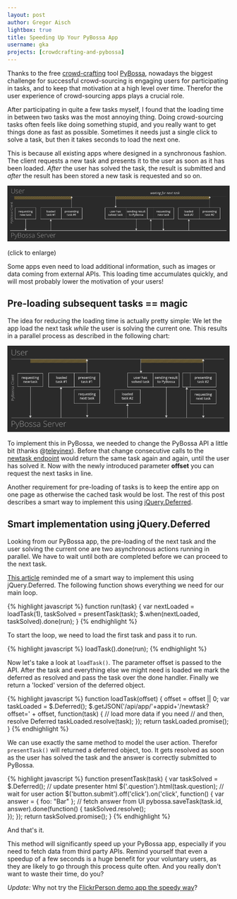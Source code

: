 ```yaml
---
layout: post
author: Gregor Aisch
lightbox: true
title: Speeding Up Your PyBossa App
username: gka
projects: [crowdcrafting-and-pybossa]
---
```


Thanks to the free [crowd-crafting](http://crowdcrafting.org) tool [PyBossa](http://dev.pybossa.com/), nowadays the biggest challenge for successful crowd-sourcing is engaging users for participating in tasks, and to keep that motivation at a high level over time. Therefor the user experience of crowd-sourcing apps plays a crucial role.

After participating in quite a few tasks myself, I found that the loading time in between two tasks was the most annoying thing. Doing crowd-sourcing tasks often feels like doing something stupid, and you really want to get things done as fast as possible. Sometimes it needs just a single click to solve a task, but then it takes seconds to load the next one.

This is because all existing apps where designed in a synchronous fashion. The client requests a new task and presents it to the user as soon as it has been loaded. *After* the user has solved the task, the result is submitted and *after* the result has been stored a new task is requested and so on.

<a rel="lightbox" title="Process flow in current PyBossa apps" href="/img/pybossa-workflow-old.png">![current workflow](/img/pybossa-workflow-old.png)</a>

 (click to enlarge)

Some apps even need to load additional information, such as images or data coming from external APIs. This loading time accumulates quickly, and will most probably lower the motivation of your users!

## Pre-loading subsequent tasks == magic

The idea for reducing the loading time is actually pretty simple: We let the app load the next task *while* the user is solving the current one. This results in a parallel process as described in the following chart:

<a rel="lightbox" title="Process flow in current PyBossa apps" href="/img/pybossa-workflow-new.png">![proposed workflow](/img/pybossa-workflow-new.png)</a>

To implement this in PyBossa, we needed to change the PyBossa API a little bit (thanks @[teleyinex](https://github.com/PyBossa/pybossa/commit/4f5bdd4698a1ac21f3021347cd9ec08e68f18bdc)). Before that change consecutive calls to the [newtask endpoint](http://pybossa.readthedocs.org/en/latest/model.html#requesting-a-new-task-for-current-user) would return the same task again and again, until the user has solved it. Now with the newly introduced parameter **offset** you can request the next tasks in line.

Another requirement for pre-loading of tasks is to keep the entire app on one page as otherwise the cached task would be lost. The rest of this post describes a smart way to implement this using [jQuery.Deferred](http://api.jquery.com/category/deferred-object/).

## Smart implementation using jQuery.Deferred

Looking from our PyBossa app, the pre-loading of the next task and the user solving the current one are two asynchronous actions running in parallel. We have to wait until both are completed before we can proceed to the next task.

[This article](http://eng.wealthfront.com/2012/12/jquerydeferred-is-most-important-client.html) reminded me of a smart way to implement this using jQuery.Deferred. The following function shows everything we need for our main loop.

{% highlight javascript %}
function run(task) {
    var nextLoaded = loadTask(1),
        taskSolved = presentTask(task);
    $.when(nextLoaded, taskSolved).done(run);
}
{% endhighlight %}

To start the loop, we need to load the first task and pass it to run.

{% highlight javascript %}
loadTask().done(run);
{% endhighlight %}

Now let's take a look at ``loadTask()``. The parameter offset is passed to the API. After the task and everything else we might need is loaded we mark the deferred as resolved and pass the task over the done handler. Finally we return a 'locked' version of the deferred object.

{% highlight javascript %}
function loadTask(offset) {
    offset = offset || 0;
    var taskLoaded = $.Deferred();
    $.getJSON('/api/app/'+appid+'/newtask?offset=' + offset, function(task) {
        // load more data if you need
        // and then, resolve Deferred
        taskLoaded.resolve(task);
    });
    return taskLoaded.promise();
}
{% endhighlight %}

We can use exactly the same method to model the user action. Therefor ``presentTask()`` will returned a deferred object, too. It gets resolved as soon as the user has solved the task and the answer is correctly submitted to PyBossa.

{% highlight javascript %}
function presentTask(task) {
    var taskSolved = $.Deferred();
    // update presenter html
    $('.question').html(task.question);
    // wait for user action
    $('button.submit').off('click').on('click', function() {
        var answer = { foo: "Bar" }; // fetch answer from UI
        pybossa.saveTask(task.id, answer).done(function() {
            taskSolved.resolve();            
        });
    });
    return taskSolved.promise();
}
{% endhighlight %}

And that's it.

This method will significantly speed up your PyBossa app, especially if you need to fetch data from third party APIs. Remind yourself that even a speedup of a few seconds is a huge benefit for your voluntary users, as they are likely to go through this process quite often. And you really don't want to waste their time, do you?

_Update:_ Why not try the [FlickrPerson demo app the speedy way](http://crowdcrafting.org/app/flickrperson2/newtask)?

